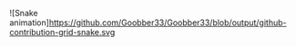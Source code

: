  ![Snake animation]https://github.com/Goobber33/Goobber33/blob/output/github-contribution-grid-snake.svg
